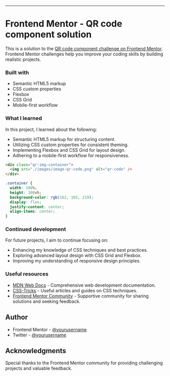 
---

# Frontend Mentor - QR code component solution

This is a solution to the [QR code component challenge on Frontend Mentor](https://www.frontendmentor.io/challenges/qr-code-component-iux_sIO_H). Frontend Mentor challenges help you improve your coding skills by building realistic projects.

### Built with

- Semantic HTML5 markup
- CSS custom properties
- Flexbox
- CSS Grid
- Mobile-first workflow

### What I learned

In this project, I learned about the following:

- Semantic HTML5 markup for structuring content.
- Utilizing CSS custom properties for consistent theming.
- Implementing Flexbox and CSS Grid for layout design.
- Adhering to a mobile-first workflow for responsiveness.

```html
<div class="qr-img-container">
  <img src="./images/image-qr-code.png" alt="qr-code" />
</div>
```

```css
.container {
  width: 100%;
  height: 100vh;
  background-color: rgb(162, 165, 219);
  display: flex;
  justify-content: center;
  align-items: center;
}
```

### Continued development

For future projects, I aim to continue focusing on:

- Enhancing my knowledge of CSS techniques and best practices.
- Exploring advanced layout design with CSS Grid and Flexbox.
- Improving my understanding of responsive design principles.

### Useful resources

- [MDN Web Docs](https://developer.mozilla.org/) - Comprehensive web development documentation.
- [CSS-Tricks](https://css-tricks.com/) - Useful articles and guides on CSS techniques.
- [Frontend Mentor Community](https://www.frontendmentor.io/community) - Supportive community for sharing solutions and seeking feedback.

## Author

- Frontend Mentor - [@yourusername](https://www.frontendmentor.io/profile/creatored)
- Twitter - [@yourusername](https://www.twitter.com/creation_nrevil)

## Acknowledgments

Special thanks to the Frontend Mentor community for providing challenging projects and valuable feedback.
